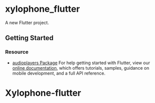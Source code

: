 # xylophone_flutter

A new Flutter project.

## Getting Started
### Resource
- [audioplayers Package](https://pub.dev/packages/audioplayers/install)
For help getting started with Flutter, view our
[online documentation](https://flutter.dev/docs), which offers tutorials,
samples, guidance on mobile development, and a full API reference.
# Xylophone-flutter
